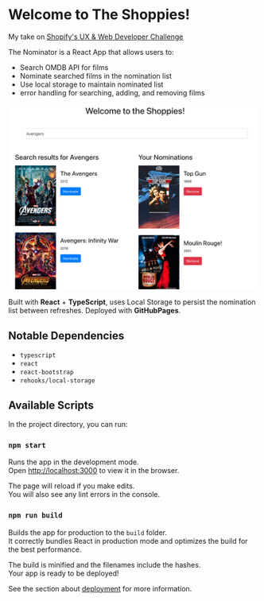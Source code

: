 # Welcome to The Shoppies!

My take on [Shopify's UX & Web Developer Challenge](https://docs.google.com/document/d/1AZO0BZwn1Aogj4f3PDNe1mhq8pKsXZxtrG--EIbP_-w/edit#)

The Nominator is a React App that allows users to:
- Search OMDB API for films
- Nominate searched films in the nomination list
- Use local storage to maintain nominated list
- error handling for searching, adding, and removing films

<img src="public/screenshot.png?raw=true" width="500px">

Built with **React** + **TypeScript**, uses Local Storage to persist the nomination list between refreshes. Deployed with **GitHubPages**.

## Notable Dependencies

- `typescript`
- `react`
- `react-bootstrap`
- `rehooks/local-storage`

## Available Scripts

In the project directory, you can run:

### `npm start`

Runs the app in the development mode.\
Open [http://localhost:3000](http://localhost:3000) to view it in the browser.

The page will reload if you make edits.\
You will also see any lint errors in the console.

### `npm run build`

Builds the app for production to the `build` folder.\
It correctly bundles React in production mode and optimizes the build for the best performance.

The build is minified and the filenames include the hashes.\
Your app is ready to be deployed!

See the section about [deployment](https://facebook.github.io/create-react-app/docs/deployment) for more information.
